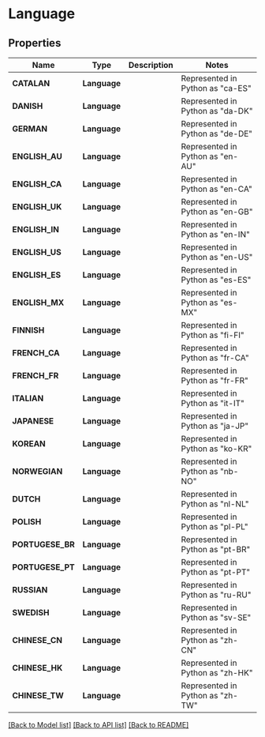 # Language

## Properties
Name | Type | Description | Notes
------------ | ------------- | ------------- | -------------
| **CATALAN** | **Language** |  | Represented in Python as "ca-ES" |
| **DANISH** | **Language** |  | Represented in Python as "da-DK" |
| **GERMAN** | **Language** |  | Represented in Python as "de-DE" |
| **ENGLISH_AU** | **Language** |  | Represented in Python as "en-AU" |
| **ENGLISH_CA** | **Language** |  | Represented in Python as "en-CA" |
| **ENGLISH_UK** | **Language** |  | Represented in Python as "en-GB" |
| **ENGLISH_IN** | **Language** |  | Represented in Python as "en-IN" |
| **ENGLISH_US** | **Language** |  | Represented in Python as "en-US" |
| **ENGLISH_ES** | **Language** |  | Represented in Python as "es-ES" |
| **ENGLISH_MX** | **Language** |  | Represented in Python as "es-MX" |
| **FINNISH** | **Language** |  | Represented in Python as "fi-FI" |
| **FRENCH_CA** | **Language** |  | Represented in Python as "fr-CA" |
| **FRENCH_FR** | **Language** |  | Represented in Python as "fr-FR" |
| **ITALIAN** | **Language** |  | Represented in Python as "it-IT" |
| **JAPANESE** | **Language** |  | Represented in Python as "ja-JP" |
| **KOREAN** | **Language** |  | Represented in Python as "ko-KR" |
| **NORWEGIAN** | **Language** |  | Represented in Python as "nb-NO" |
| **DUTCH** | **Language** |  | Represented in Python as "nl-NL" |
| **POLISH** | **Language** |  | Represented in Python as "pl-PL" |
| **PORTUGESE_BR** | **Language** |  | Represented in Python as "pt-BR" |
| **PORTUGESE_PT** | **Language** |  | Represented in Python as "pt-PT" |
| **RUSSIAN** | **Language** |  | Represented in Python as "ru-RU" |
| **SWEDISH** | **Language** |  | Represented in Python as "sv-SE" |
| **CHINESE_CN** | **Language** |  | Represented in Python as "zh-CN" |
| **CHINESE_HK** | **Language** |  | Represented in Python as "zh-HK" |
| **CHINESE_TW** | **Language** |  | Represented in Python as "zh-TW" |

[[Back to Model list]](../README.md#documentation-for-models) [[Back to API list]](../README.md#documentation-for-api-endpoints) [[Back to README]](../README.md)


